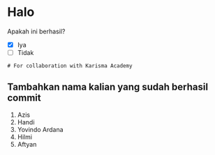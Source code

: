 # Halo

Apakah ini berhasil? <br>

-   [x] Iya
-   [ ] Tidak

```
# For collaboration with Karisma Academy
```

## Tambahkan nama kalian yang sudah berhasil commit

1. Azis <br>
2. Handi <br>
3. Yovindo Ardana <br>
4. Hilmi <br>
5. Aftyan <br>
